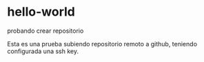 # hello-world
probando crear repositorio 

Esta es una prueba subiendo repositorio remoto a github,
teniendo configurada una ssh key.
